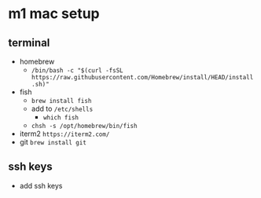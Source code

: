 # m1 mac setup

## terminal
- homebrew
  - `/bin/bash -c "$(curl -fsSL https://raw.githubusercontent.com/Homebrew/install/HEAD/install.sh)"`
- fish
  - `brew install fish`
  - add to `/etc/shells`
    - `which fish`
  - `chsh -s /opt/homebrew/bin/fish`
- iterm2
  `https://iterm2.com/`
- git
  `brew install git`

## ssh keys
- add ssh keys